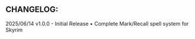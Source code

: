 CHANGELOG:
----------
2025/06/14 v1.0.0 - Initial Release
• Complete Mark/Recall spell system for Skyrim